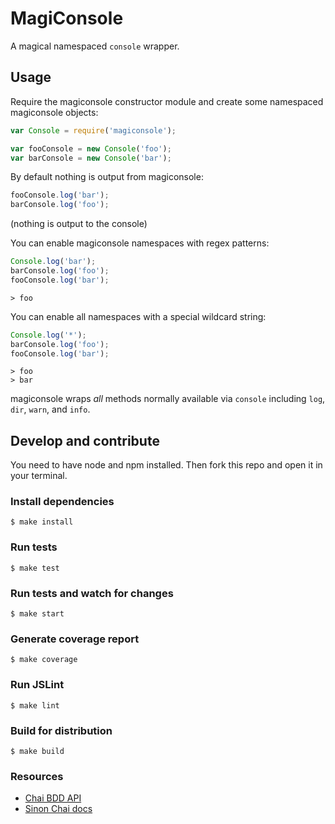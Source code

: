 # MagiConsole

A magical namespaced `console` wrapper.

## Usage

Require the magiconsole constructor module and create some namespaced magiconsole objects:
```javascript
var Console = require('magiconsole');

var fooConsole = new Console('foo');
var barConsole = new Console('bar');
```

By default nothing is output from magiconsole:
```javascript
fooConsole.log('bar');
barConsole.log('foo');
```
(nothing is output to the console)

You can enable magiconsole namespaces with regex patterns:
```javascript
Console.log('bar');
barConsole.log('foo');
fooConsole.log('bar');
```
```text
> foo
```

You can enable all namespaces with a special wildcard string:
```javascript
Console.log('*');
barConsole.log('foo');
fooConsole.log('bar');
```
```text
> foo
> bar
```

magiconsole wraps *all* methods normally available via `console` including `log`, `dir`, `warn`, and `info`.


## Develop and contribute

You need to have node and npm installed. Then fork this repo and open it in your terminal.

### Install dependencies

    $ make install

### Run tests

    $ make test

### Run tests and watch for changes

    $ make start

### Generate coverage report

    $ make coverage

### Run JSLint

    $ make lint

### Build for distribution

    $ make build

### Resources
  - [Chai BDD API](http://chaijs.com/api/bdd)
  - [Sinon Chai docs](https://github.com/domenic/sinon-chai)
